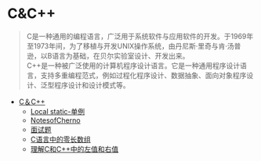 # C&C++

> C是一种通用的编程语言，广泛用于系统软件与应用软件的开发。于1969年至1973年间，为了移植与开发UNIX操作系统，由丹尼斯·里奇与肯·汤普逊，以B语言为基础，在贝尔实验室设计、开发出来。  
>C++是一种被广泛使用的计算机程序设计语言。它是一种通用程序设计语言，支持多重编程范式，例如过程化程序设计、数据抽象、面向对象程序设计、泛型程序设计和设计模式等。

- [C＆C++](./subpage/C&C++/C&C++.md)
  - [Local static-单例](./subpage/C&C++/subsubpage/Local_static-单例.md)
  - [NotesofCherno](./subpage/C&C++/subsubpage/NotesofCherno.md)
  - [面试题](./subpage/C&C++/subsubpage/面试题.md)
  - [C语言中的零长数组](./subpage/C&C++/subsubpage/C语言中的零长数组.md)
  - [理解C和C++中的左值和右值](./subpage/C&C++/subsubpage/理解C和C++中的左值和右值.md)